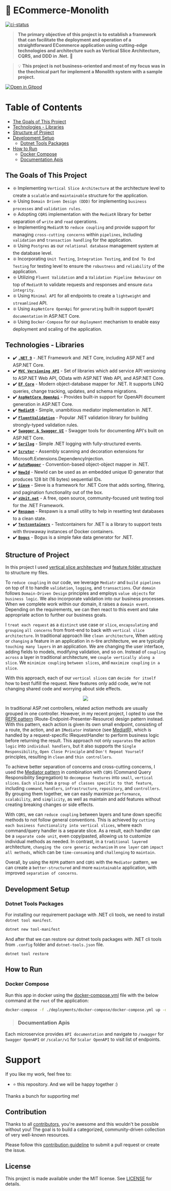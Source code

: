 # 🛒 ECommerce-Monolith
<a href="https://github.com/meysamhadeli/ecommerce-monolith/actions/workflows/ci.yml"><img alt="ci-status" src="https://github.com/meysamhadeli/ecommerce-monolith/actions/workflows/ci.yml/badge.svg?branch=main&style=flat-square"/></a>

> **The primary objective of this project is to establish a framework that can facilitate the deployment and operation of a straightforward ECommerce application using cutting-edge technologies and architecture such as Vertical Slice Architecture, CQRS, and DDD in .Net.** 🚀

> 💡 **This project is not business-oriented and most of my focus was in the thechnical part for implement a Monolith system with a sample project.**

<a href="https://gitpod.io/#https://github.com/meysamhadeli/ecommerce-monolith"><img alt="Open in Gitpod" src="https://gitpod.io/button/open-in-gitpod.svg"/></a>

# Table of Contents

- [The Goals of This Project](#the-goals-of-this-project)
- [Technologies - Libraries](#technologies---libraries)
- [Structure of Project](#structure-of-project)
- [Development Setup](#development-setup)
  - [Dotnet Tools Packages](#dotnet-tools-packages)
- [How to Run](#how-to-run)
  - [Docker Compose](#docker-compose)
  - [Documentation Apis](#documentation-apis)

## The Goals of This Project

- :sparkle: Implementing `Vertical Slice Architecture` at the architecture level to create a `scalable` and `maintainable` structure for the application.
- :sparkle: Using `Domain Driven Design (DDD)` for implementing `business processes` and `validation rules`.
- :sparkle: Adopting `CQRS` implementation with the `MediatR` library for better separation of `write` and `read` operations.
- :sparkle: Implementing `MediatR` to `reduce coupling` and provide support for managing `cross-cutting concerns` within `pipelines`, including `validation` and `transaction handling` for the application.
- :sparkle: Using `Postgres` as our `relational database` management system at the database level.
- :sparkle: Incorporating `Unit Testing`, `Integration Testing`, and `End To End Testing` for testing level to ensure the `robustness` and `reliability` of the application.
- :sparkle: Utilizing `Fluent Validation` and a `Validation Pipeline Behaviour` on top of `MediatR` to validate requests and responses and ensure `data integrity`.
- :sparkle: Using `Minimal API` for all endpoints to create a `lightweight` and `streamlined` API.
- :sparkle: Using `AspNetCore OpenApi` for `generating` built-in support `OpenAPI documentation` in ASP.NET Core.
- :sparkle: Using `Docker-Compose` for our `deployment` mechanism to enable easy deployment and scaling of the application.

## Technologies - Libraries

- ✔️ **[`.NET 9`](https://github.com/dotnet/aspnetcore)** - .NET Framework and .NET Core, including ASP.NET and ASP.NET Core.
- ✔️ **[`MVC Versioning API`](https://github.com/microsoft/aspnet-api-versioning)** - Set of libraries which add service API versioning to ASP.NET Web API, OData with ASP.NET Web API, and ASP.NET Core.
- ✔️ **[`EF Core`](https://github.com/dotnet/efcore)** - Modern object-database mapper for .NET. It supports LINQ queries, change tracking, updates, and schema migrations.
- ✔️ **[`AspNetCore OpenApi`](https://learn.microsoft.com/en-us/aspnet/core/fundamentals/openapi/aspnetcore-openapi?view=aspnetcore-9.0&tabs=visual-studio#configure-openapi-document-generation)** - Provides built-in support for OpenAPI document generation in ASP.NET Core.
- ✔️ **[`MediatR`](https://github.com/jbogard/MediatR)** - Simple, unambitious mediator implementation in .NET.
- ✔️ **[`FluentValidation`](https://github.com/FluentValidation/FluentValidation)** - Popular .NET validation library for building strongly-typed validation rules.
- ✔️ **[`Swagger & Swagger UI`](https://github.com/domaindrivendev/Swashbuckle.AspNetCore)** - Swagger tools for documenting API's built on ASP.NET Core.
- ✔️ **[`Serilog`](https://github.com/serilog/serilog)** - Simple .NET logging with fully-structured events.
- ✔️ **[`Scrutor`](https://github.com/khellang/Scrutor)** - Assembly scanning and decoration extensions for Microsoft.Extensions.DependencyInjection.
- ✔️ **[`AutoMapper`](https://github.com/AutoMapper/AutoMapper)** - Convention-based object-object mapper in .NET.
- ✔️ **[`NewId`](https://github.com/phatboyg/NewId)** - NewId can be used as an embedded unique ID generator that produces 128 bit (16 bytes) sequential IDs.
- ✔️ **[`Sieve`](https://github.com/Biarity/Sieve)** - Sieve is a framework for .NET Core that adds sorting, filtering, and pagination functionality out of the box.
- ✔️ **[`xUnit.net`](https://github.com/xunit/xunit)** - A free, open source, community-focused unit testing tool for the .NET Framework.
- ✔️ **[`Respawn`](https://github.com/jbogard/Respawn)** - Respawn is a small utility to help in resetting test databases to a clean state.
- ✔️ **[`Testcontainers`](https://github.com/testcontainers/testcontainers-dotnet)** - Testcontainers for .NET is a library to support tests with throwaway instances of Docker containers.
- ✔️ **[`Bogus`](https://github.com/bchavez/Bogus)** - Bogus is a simple fake data generator for .NET.

## Structure of Project

In this project I used [vertical slice architecture](https://jimmybogard.com/vertical-slice-architecture/) and [feature folder structure](http://www.kamilgrzybek.com/design/feature-folders/) to structure my files.

To `reduce coupling` in our code, we leverage `Mediatr` and `build pipelines` on top of it to handle `validation`, `logging`, and `transactions`. Our `domain` follows `Domain-Driven Design` principles and employs `value objects` for `business logic`. We also incorporate validation into our business processes. When we complete work within our domain, it raises a `domain event`. Depending on the requirements, we can then react to this event and take appropriate action to further our business goals.

I `treat each request` as a `distinct` use case or `slice`, `encapsulating` and `grouping` `all concerns` from front-end to back with `vertical slice architecture`.
In traditional approach like `clean architecture`, When `adding` or `changing` a feature in an application in n-tire architecture, we are typically `touching many layers` in an application. We are changing the user interface, adding fields to models, modifying validation, and so on. Instead of `coupling across` a layer in traditional architecture, we `couple vertically along a slice`. We `minimize coupling` `between slices`, and `maximize coupling` `in a slice`.

With this approach, each of our `vertical slices` can `decide for itself` how to best fulfill the request. New features only add code, we're not changing shared code and worrying about side effects.

<div align="center">
  <img src="./assets/vertical-slice-architecture.png" />
</div>

In traditional ASP.net controllers, related action methods are usually grouped in one controller. However, in my recent project, I opted to use the [REPR pattern](https://deviq.com/design-patterns/repr-design-pattern) (Route-Endpoint-Presenter-Resource) design pattern instead. With this pattern, each action is given its own small endpoint, consisting of a route, the action, and an `IMediator` instance (see [MediatR](https://github.com/jbogard/MediatR)), which is handled by a request-specific IRequestHandler to perform business logic before returning the result. This approach not only `separates` the action `logic` into `individual handlers`, but it also supports the `Single Responsibility`, `Open Close Principle` and `Don't Repeat Yourself` principles, resulting in `clean` and `thin controllers`.

To achieve better separation of concerns and cross-cutting concerns, I used the [Mediator pattern](https://dotnetcoretutorials.com/2019/04/30/the-mediator-pattern-in-net-core-part-1-whats-a-mediator/) in combination with `CQRS` (Command Query Responsibility Segregation) to `decompose features` into `small`, `vertical slices`. `Each slice` has a `group of classes specific to that feature`, including `command`, `handlers`, `infrastructure`, `repository`, and `controllers`. By grouping them together, we can easily maximize `performance`, `scalability`, and `simplicity`, as well as maintain and add features without creating breaking changes or side effects.

With `CQRS`, we can `reduce coupling` between layers and tune down specific methods to not follow general conventions. This is achieved by `cutting each business functionality into vertical slices`, where each command/query handler is a separate slice. As a result, each handler can be a `separate code unit`, even copy/pasted, allowing us to customize individual methods as needed. In contrast, in a `traditional layered` architecture, `changing the core generic mechanism` in `one layer` can `impact all methods`, which can be `time-consuming` and `challenging` to `maintain`.

Overall, by using the `REPR` pattern and `CQRS` with the `Mediator` pattern, we can create a `better-structured` and more `maintainable` application, with improved `separation of concerns`.

## Development Setup

### Dotnet Tools Packages
For installing our requirement package with .NET cli tools, we need to install `dotnet tool manifest`.
```bash
dotnet new tool-manifest
```
And after that we can restore our dotnet tools packages with .NET cli tools from `.config` folder and `dotnet-tools.json` file.
```
dotnet tool restore
```

## How to Run

### Docker Compose

Run this app in docker using the [docker-compose.yml](./deployments/docker-compose/docker-compose.yml) file with the below command at the `root` of the application:

```bash
docker-compose -f ./deployments/docker-compose/docker-compose.yml up -d
```

> ### Documentation Apis

Each microservice provides `API documentation` and navigate to `/swagger` for `Swagger OpenAPI` or `/scalar/v1` for `Scalar OpenAPI` to visit list of endpoints.

# Support

If you like my work, feel free to:

- ⭐ this repository. And we will be happy together :)

Thanks a bunch for supporting me!

## Contribution

Thanks to all [contributors](https://github.com/meysamhadeli/ecommerce-monolith/graphs/contributors), you're awesome and this wouldn't be possible without you! The goal is to build a categorized, community-driven collection of very well-known resources.

Please follow this [contribution guideline](./CONTRIBUTION.md) to submit a pull request or create the issue.

## License
This project is made available under the MIT license. See [LICENSE](https://github.com/meysamhadeli/ecommerce-monolith/blob/main/LICENSE) for details.
